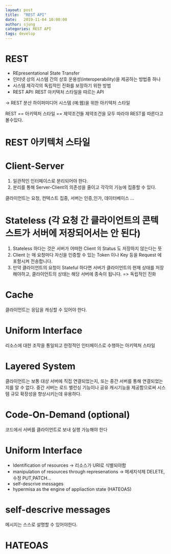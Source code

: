 ```yaml
---
layout: post
title:  "REST API"
date:   2019-11-04 10:00:00
author: sjung
categories: REST API
tags: develop
---
```


# REST
- REpresentational State Transfer
- 인터넷 상의 시스템 간의 상호 운용성(interoperability)을 제공하는 방법중 하나
- 시스템 제각각의 독립적인 진화를 보장하기 위한 방법
- REST API: REST 아키텍처 스타일을 따르는 API

 -> REST 분산 하이퍼미디어 시스템 (예:웹)을 위한 아키텍처 스타일
 
REST == 아키텍처 스타일 == 제약조건들
제약조건을 모두 따라야 REST를 따른다고 볼수있다.

# REST 아키텍처 스타일

# Client-Server
1. 일관적인 인터페이스로 분리되어야 한다.
2. 분리를 통해 Server-Client의 의존성을 줄이고 각각의 기능에 집중할 수 있다.

클라이언트는 요청, 컨텍스트 집중, 서버는 인증,인가, 데이터베이스 ...

# Stateless (각 요청 간 클라이언트의 콘텍스트가 서버에 저장되어서는 안 된다)
1. Stateless 하다는 것은 서버가 어떠한 Client 의 Status 도 저장하지 않는다는 뜻 
2. Client 는 매 요청마다 자신을 인증할 수 있는 Token 이나 Key 등을 Request 에 포함시켜 전송합니다. 
3. 만약 클라이언트의 요청이 Stateful 하다면 서버가 클라이언트의 현재 상태를 저장해야하고, 클라이언트의 상태는 해당 서버에 종속이 됩니다.
=> 독립적인 진화

# Cache
클라이언트는 응답을 캐싱할 수 있어야 한다.

# Uniform Interface 
리소스에 대한 조작을 통일되고 한정적인 인터페이스로 수행하는 아키텍처 스타일

# Layered System 
클라이언트는 보통 대상 서버에 직접 연결되었는지, 
또는 중간 서버를 통해 연결되었는지를 알 수 없다.
중간 서버는 로드 밸런싱 기능이나 공유 캐시기능을 제공함으로써 시스템 규모 확장성을 향상시키는데 유용하다.

# Code-On-Demand (optional)
코드에서 서버를 클라이언트로 보내 실행 가능해야 한다


# Uniform Interface
- Identification of resources -> 리소스가 URI로 식별되야함
- manipulation of resources through represenations -> 메세지삭제 DELETE, 수정 PUT,PATCH...
- self-descrive messages
- hypermisa as the engine of appliaction state (HATEOAS)

# self-descrive messages
메시지는 스스로 설명할 수 있어야한다.

# HATEOAS
